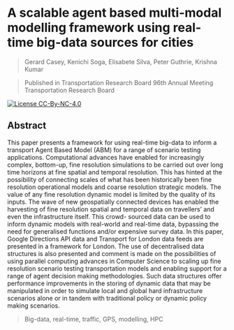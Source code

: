 # A scalable agent based multi-modal modelling framework using real-time big-data sources for cities
> Gerard Casey, Kenichi Soga, Elisabete Silva, Peter Guthrie, Krishna Kumar

> Published in Transportation Research Board 96th Annual Meeting Transportation Research Board

[![License CC-By-NC-4.0](https://img.shields.io/badge/license-CC--By--NC--4.0-brightgreen.svg)](https://creativecommons.org/licenses/by-nc-nd/4.0/)


## Abstract  
This paper presents a framework for using real-time big-data to inform a transport Agent Based
Model (ABM) for a range of scenario testing applications. Computational advances have enabled
for increasingly complex, bottom-up, fine resolution simulations to be carried out over long time
horizons at fine spatial and temporal resolution. This has hinted at the possibility of connecting
scales of what has been historically been fine resolution operational models and coarse resolution
strategic models. The value of any fine resolution dynamic model is limited by the quality of its
inputs. The wave of new geospatially connected devices has enabled the harvesting of fine
resolution spatial and temporal data on travellers’ and even the infrastructure itself. This crowd-
sourced data can be used to inform dynamic models with real-world and real-time data,
bypassing the need for generalised functions and/or expensive survey data. In this paper, Google
Directions API data and Transport for London data feeds are presented in a framework for
London. The use of decentralised data structures is also presented and comment is made on the
possibilities of using parallel computing advances in Computer Science to scaling up fine
resolution scenario testing transportation models and enabling support for a range of agent
decision making methodologies. Such data structures offer performance improvements in the
storing of dynamic data that may be manipulated in order to simulate local and global hard
infrastructure scenarios alone or in tandem with traditional policy or dynamic policy making
scenarios.

> Big-data, real-time, traffic, GPS, modelling, HPC
